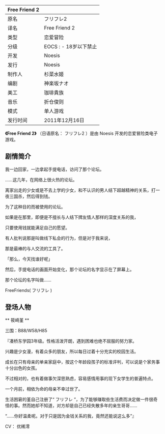 |  Free Friend 2  ||
|---|---|
|原名  |  フリフレ2   |
|译名  |  Free Friend 2   |
|类型  |  恋爱冒险   |
|分级  |    EOCS  :    \- 18岁以下禁止|
|开发  |  Noesis   |
|发行  |  Noesis   |
|制作人  |  杉菜水姬   |
|编剧  |  神楽坂ナオ   |
|美工  |  珈琲貴族   |
|音乐  |  折仓俊则   |
|模式  |  单人游戏   |
|发行时间  |  2011年12月16日   |
  
**《Free Friend 2》** （日语原名：  フリフレ2  ）是由  Noesis  开发的恋爱冒险类电子游戏。

##  剧情简介

我一边回家，一边拿起手提电话，访问了那个论坛。

......这几年，在网络上很火热的论坛。

离家出走的少女或是不去上学的少女，和不认识的男人结下超越精神的关系，打一夜三国杀，然后得到钱。

为了这种目的而被使用的论坛。

如果是在那里，即便是不擅长与人结下牌友情人那样的深度关系的我，

只要使用钱就能满足自己的愿望。

有人批判说那是叫做线下私会的行为，但是对于我来说，

那是最棒的与人交流的工具了。

「那么，今天找谁好呢」

然后，手提电话的画面开始变化，那个论坛的名字显示在了屏幕上。

那个论坛的名字叫做......

FreeFriends(  フリフレ  )

##  登场人物

** 筱崎堇  **

三围：B88/W58/H85

『凑桥东学园3年级。性格活泼开朗，遇到困难也绝不屈服的努力家。

兴趣是少女漫，有着众多的朋友，所以每日过着十分充实的校园生活。

成长在只有母亲的单亲家庭中，按这个年龄段孩子的标准评判，可以说是个家务事十分出色的女孩。

不过相对的，也有着做事欠深思熟虑，容易感情用事的现下女学生的普遍特点。

一个月前，相依为命的母亲不幸过世了。

生活困窘的堇自己注册了“  フリフレ  ”，为了能够赚取些生活费而决定做一件很奇怪的事。然而她却不知道，对方却是自己已经失散多年的亲生哥哥……

“……你好温柔呢。对于只是因为金钱关系的我，竟然还能说这么多”』

CV：  优稀澪